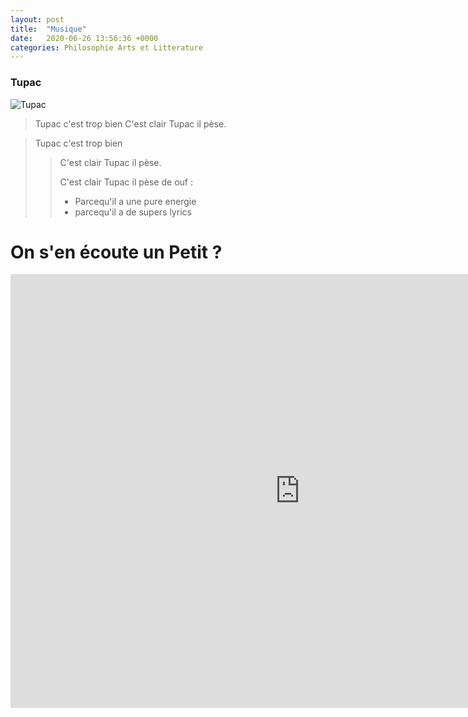 ```yaml
---
layout: post
title:  "Musique"
date:   2020-06-26 13:56:36 +0000
categories: Philosophie Arts et Litterature
---
```


### Tupac

![Tupac](https://www.leparisien.fr/resizer/MRRC1K35rOAxaH1BFM9vyqyGmjA=/932x582/arc-anglerfish-eu-central-1-prod-leparisien.s3.amazonaws.com/public/ZRUB7IELF4RAUO4ZRV5TNJVRVQ.jpg)

> Tupac c'est trop bien
C'est clair Tupac il pèse.

> Tupac c'est trop bien
>
> > C'est clair Tupac il pèse.
> >
> > C'est clair Tupac il pèse de ouf :
> >
> > * Parcequ'il a une pure energie
> > * parcequ'il a de supers lyrics

# On s'en écoute un Petit ?

<iframe width="925" height="694" src="https://www.youtube.com/embed/GP_9HbagioU" frameborder="0" allow="accelerometer; autoplay; encrypted-media; gyroscope; picture-in-picture" allowfullscreen></iframe>
